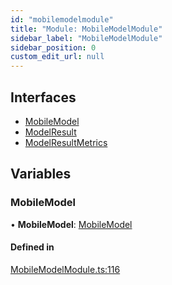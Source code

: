 ```yaml
---
id: "mobilemodelmodule"
title: "Module: MobileModelModule"
sidebar_label: "MobileModelModule"
sidebar_position: 0
custom_edit_url: null
---
```


## Interfaces

- [MobileModel](../interfaces/mobilemodelmodule.mobilemodel.md)
- [ModelResult](../interfaces/mobilemodelmodule.modelresult.md)
- [ModelResultMetrics](../interfaces/mobilemodelmodule.modelresultmetrics.md)

## Variables

### MobileModel

• **MobileModel**: [MobileModel](mobilemodelmodule.md#mobilemodel)

#### Defined in

[MobileModelModule.ts:116](https://github.com/pytorch/live/blob/0290bc4/react-native-pytorch-core/src/MobileModelModule.ts#L116)
